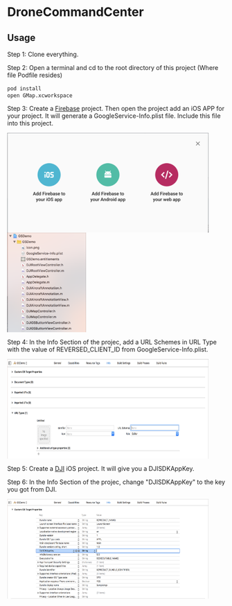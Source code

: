 # DroneCommandCenter
## Usage
  Step 1: Clone everything.
  
  Step 2: Open a terminal and cd to the root directory of this project (Where file Podfile resides)
  
    pod install
    open GMap.xcworkspace
  
  Step 3: Create a [Firebase](https://firebase.google.com/) project. Then open the project add an iOS APP for your project. It 
  will generate a GoogleService-Info.plist file. Include this file into this project.

<img src="https://github.com/jhzhaofred/DroneCommandCenter/blob/master/Screenshots/Firebase.png" width = "465" height = "230" alt="Firebase" align=center /> <img src="https://github.com/jhzhaofred/DroneCommandCenter/blob/master/Screenshots/include.png" width = "182" height = "230" alt="Firebase" align=center /> 
  
  Step 4: In the Info Section of the projec, add a URL Schemes in URL Type with the value of REVERSED_CLIENT_ID from GoogleService-Info.plist.

<img src="https://github.com/jhzhaofred/DroneCommandCenter/blob/master/Screenshots/URL.png" width = "465" height = "230" alt="Firebase" align=center /> 

  Step 5: Create a [DJI](https://developer.dji.com/) iOS project. It will give you a DJISDKAppKey.
  
  Step 6: In the Info Section of the projec, change "DJISDKAppKey" to the key you got from DJI.
  
<img src="https://github.com/jhzhaofred/DroneCommandCenter/blob/master/Screenshots/info.png" width = "465" height = "230" alt="Firebase" align=center /> 
    
  
